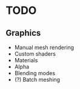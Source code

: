 # TODO
## Graphics
- Manual mesh rendering
- Custom shaders
- Materials
- Alpha
- Blending modes
- (?) Batch meshing
